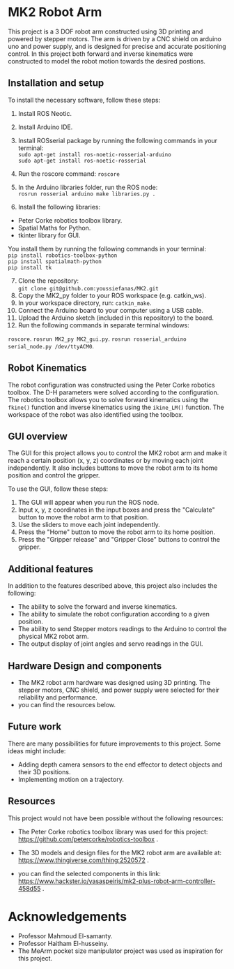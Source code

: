 # MK2 Robot Arm

This project is a 3 DOF robot arm constructed using 3D printing and powered by stepper motors. The arm is driven by a CNC shield on arduino uno and power supply, and is designed for precise and accurate positioning control.
In this project both forward and inverse kinematics were constructed to model the robot motion towards the desired postions.

## Installation and setup

To install the necessary software, follow these steps:

1. Install ROS Neotic.
2. Install Arduino IDE.
3. Install ROSserial package by running the following commands in your terminal:  
`sudo apt-get install ros-noetic-rosserial-arduino`  
`sudo apt-get install ros-noetic-rosserial`  
4. Run the roscore command:
`roscore`  
5. In the Arduino libraries folder, run the ROS node:  
`rosrun rosserial arduino make libraries.py .`

6. Install the following libraries:
- Peter Corke robotics toolbox library.
- Spatial Maths for Python.
- tkinter library for GUI.

You install them by running the following commands in your terminal:  
`pip install robotics-toolbox-python`  
`pip install spatialmath-python`  
`pip install tk`  

7. Clone the repository:  
`git clone git@github.com:youssiefanas/MK2.git `
8. Copy the MK2_py folder to your ROS workspace (e.g. catkin_ws).
9. In your workspace directory, run:
`catkin_make`.
10. Connect the Arduino board to your computer using a USB cable.
11. Upload the Arduino sketch (included in this repository) to the board.
12. Run the following commands in separate terminal windows:

`roscore`.
`rosrun MK2_py MK2_gui.py`.
`rosrun rosserial_arduino serial_node.py /dev/ttyACM0`.


## Robot Kinematics

The robot configuration was constructed using the Peter Corke robotics toolbox. The D-H parameters were solved according to the configuration. The robotics toolbox allows you to solve forward kinematics using the `fkine()` function and inverse kinematics using the `ikine_LM()` function. The workspace of the robot was also identified using the toolbox.


## GUI overview

The GUI for this project allows you to control the MK2 robot arm and make it reach a certain position (x, y, z) coordinates or by moving each joint independently. It also includes buttons to move the robot arm to its home position and control the gripper.

To use the GUI, follow these steps:

1. The GUI will appear when you run the ROS node.
2. Input x, y, z coordinates in the input boxes and press the "Calculate" button to move the robot arm to that position.
3. Use the sliders to move each joint independently.
4. Press the "Home" button to move the robot arm to its home position.
5. Press the "Gripper release" and "Gripper Close" buttons to control the gripper.

## Additional features

In addition to the features described above, this project also includes the following:

- The ability to solve the forward and inverse kinematics.
- The ability to simulate the robot configuration according to a given position.
- The ability to send Stepper motors readings to the Arduino to control the physical MK2 robot arm.
- The output display of joint angles and servo readings in the GUI.

## Hardware Design and components

- The MK2 robot arm hardware was designed using 3D printing. The stepper motors, CNC shield, and power supply were selected for their reliability and performance.
 - you can find the resources below.

## Future work

There are many possibilities for future improvements to this project. Some ideas might include:

- Adding depth camera sensors to the end effector to detect objects and their 3D positions.
- Implementing motion on a trajectory.

## Resources

This project would not have been possible without the following resources:

- The Peter Corke robotics toolbox library was used for this project: https://github.com/petercorke/robotics-toolbox .

- The 3D models and design files for the MK2 robot arm are available at: https://www.thingiverse.com/thing:2520572 .
- you can find the selected components in this link: https://www.hackster.io/yasaspeiris/mk2-plus-robot-arm-controller-458d55 .

# Acknowledgements

- Professor Mahmoud El-samanty.
- Professor Haitham El-husseiny.
- The MeArm pocket size manipulator project was used as inspiration for this project.
